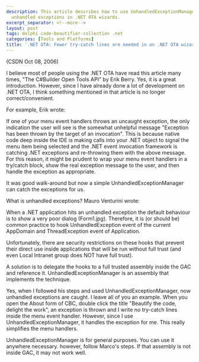 ```yaml
---
description: This article describes how to use UnhandledExceptionManager to catch
  unhandled exceptions in .NET OTA wizards.
excerpt_separator: <!--more-->
layout: post
tags: delphi code-beautifier-collection .net
categories: [Tools and Platforms]
title: '.NET OTA: Fewer try-catch lines are needed in an .NET OTA wizards'
---
```

(CSDN Oct 08, 2006)

I believe most of people using the .NET OTA have read this article many times, "The C#Builder Open Tools API" by Erik Berry. Yes, it is a great introduction. However, since I have already done a lot of development on .NET OTA, I think something mentioned in that article is no longer correct/convenient.
<!--more-->

For example, Erik wrote:

If one of your menu event handlers throws an uncaught exception, the only indication the user will see is the somewhat unhelpful message "Exception has been thrown by the target of an invocation". This is because native code deep inside the IDE is making calls into your .NET object to signal the menu item being selected and the .NET event invocation framework is catching .NET exceptions and re-throwing them with the above message. For this reason, it might be prudent to wrap your menu event handlers in a try/catch block, show the real exception message to the user, and then handle the exception as appropriate.

It was good walk-around but now a simple UnhandledExceptionManager can catch the exceptions for us.

What is unhandled exceptions? Mauro Venturini wrote:

When a .NET application hits an unhandled exception the default behaviour is to show a very poor dialog (Form1.jpg). Therefore, it is (or should be) common practice to hook UnhandledException event of the current AppDomain and ThreadException event of Application.

Unfortunately, there are security restrictions on these hooks that prevent their direct use inside applications that will be run without full trust (and even Local Intranet group does NOT have full trust).

A solution is to delegate the hooks to a full trusted assembly inside the GAC and reference it. UnhandledExceptionManager is an assembly that implements the technique.

Yes, when I followed his steps and used UnhandledExceptionManager, now unhandled exceptions are caught. I leave all of you an example. When you open the About form of CBC, double click the title "Beautify the code, delight the work", an exception is thrown and I write no try-catch lines inside the menu event handler. However, since I use UnhandledExceptionManager, it handles the exception for me. This really simplifies the menu handlers.

UnhandledExceptionManager is for general purposes. You can use it anywhere necessary. however, follow Marco's steps. If that assembly is not inside GAC, it may not work well.
